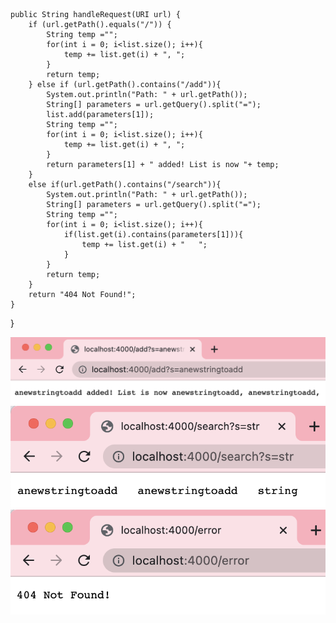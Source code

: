 
    
    public String handleRequest(URI url) {
        if (url.getPath().equals("/")) {
            String temp ="";
            for(int i = 0; i<list.size(); i++){
                temp += list.get(i) + ", ";
            }
            return temp;
        } else if (url.getPath().contains("/add")){
            System.out.println("Path: " + url.getPath());
            String[] parameters = url.getQuery().split("=");
            list.add(parameters[1]);
            String temp ="";
            for(int i = 0; i<list.size(); i++){
                temp += list.get(i) + ", ";
            }
            return parameters[1] + " added! List is now "+ temp;
        }
        else if(url.getPath().contains("/search")){
            System.out.println("Path: " + url.getPath());
            String[] parameters = url.getQuery().split("=");
            String temp ="";
            for(int i = 0; i<list.size(); i++){
                if(list.get(i).contains(parameters[1])){
                    temp += list.get(i) + "   ";
                }
            }
            return temp;
        }
        return "404 Not Found!";
    }
}

![Image](./stringadded.png)
![Image](./searching.png)
![Image](./errormessage.png)
